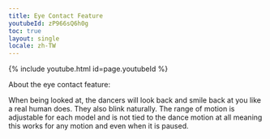 ```yaml
---
title: Eye Contact Feature
youtubeId: zP966sQ6h0g
toc: true
layout: single
locale: zh-TW
---
```


{% include youtube.html id=page.youtubeId %}

About the eye contact feature:

When being looked at, the dancers will look back and smile back at you like a real human does. They also blink naturally. The range of motion is adjustable for each model and is not tied to the dance motion at all meaning this works for any motion and even when it is paused. 
